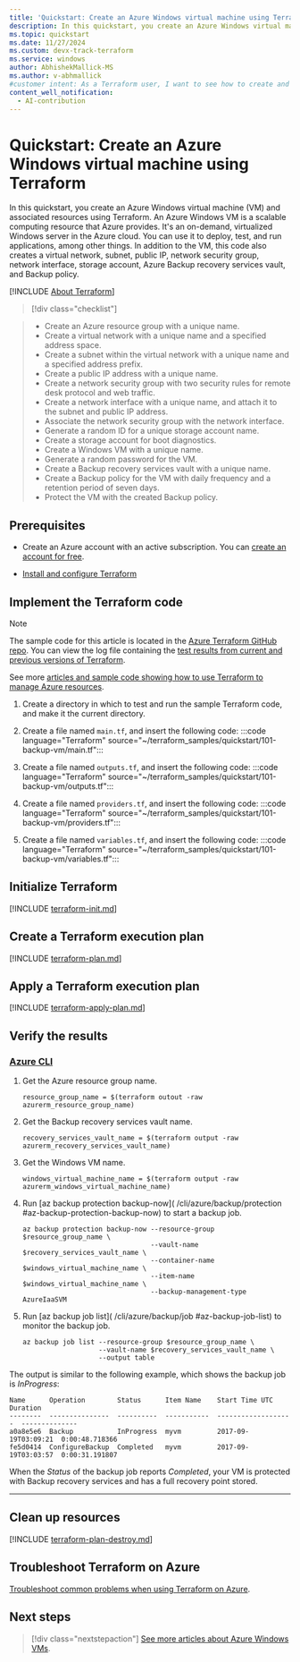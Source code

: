 ```yaml
---
title: 'Quickstart: Create an Azure Windows virtual machine using Terraform'
description: In this quickstart, you create an Azure Windows virtual machine (VM), virtual network, subnet, public IP, network security group, network interface, storage account, Azure Backup recovery services vault, Backup policy, and a protected VM for backup.
ms.topic: quickstart
ms.date: 11/27/2024
ms.custom: devx-track-terraform
ms.service: windows
author: AbhishekMallick-MS
ms.author: v-abhmallick
#customer intent: As a Terraform user, I want to see how to create and configure an Azure virtual network, subnet, public IP, network security group, network interface, storage account, virtual machine, Azure Backup recovery services vault, and Backup policy.
content_well_notification: 
  - AI-contribution
---
```


# Quickstart: Create an Azure Windows virtual machine using Terraform

In this quickstart, you create an Azure Windows virtual machine (VM) and associated resources using Terraform. An Azure Windows VM is a scalable computing resource that Azure provides. It's an on-demand, virtualized Windows server in the Azure cloud. You can use it to deploy, test, and run applications, among other things. In addition to the VM, this code also creates a virtual network, subnet, public IP, network security group, network interface, storage account, Azure Backup recovery services vault, and Backup policy.

[!INCLUDE [About Terraform](~/azure-dev-docs-pr/articles/terraform/includes/abstract.md)]

> [!div class="checklist"]

> * Create an Azure resource group with a unique name.
> * Create a virtual network with a unique name and a specified address space.
> * Create a subnet within the virtual network with a unique name and a specified address prefix.
> * Create a public IP address with a unique name.
> * Create a network security group with two security rules for remote desk protocol and web traffic.
> * Create a network interface with a unique name, and attach it to the subnet and public IP address.
> * Associate the network security group with the network interface.
> * Generate a random ID for a unique storage account name.
> * Create a storage account for boot diagnostics.
> * Create a Windows VM with a unique name.
> * Generate a random password for the VM.
> * Create a Backup recovery services vault with a unique name.
> * Create a Backup policy for the VM with daily frequency and a retention period of seven days.
> * Protect the VM with the created Backup policy.

## Prerequisites

- Create an Azure account with an active subscription. You can [create an account for free](https://azure.microsoft.com/free/?WT.mc_id=A261C142F).

- [Install and configure Terraform](/azure/developer/terraform/quickstart-configure)

## Implement the Terraform code

> [!NOTE]
> The sample code for this article is located in the [Azure Terraform GitHub repo](https://github.com/Azure/terraform/tree/master/quickstart/101-backup-vm). You can view the log file containing the [test results from current and previous versions of Terraform](https://github.com/Azure/terraform/tree/master/quickstart/101-backup-vm/TestRecord.md).
> 
> See more [articles and sample code showing how to use Terraform to manage Azure resources](/azure/terraform).

1. Create a directory in which to test and run the sample Terraform code, and make it the current directory.

1. Create a file named `main.tf`, and insert the following code:
    :::code language="Terraform" source="~/terraform_samples/quickstart/101-backup-vm/main.tf":::

1. Create a file named `outputs.tf`, and insert the following code:
    :::code language="Terraform" source="~/terraform_samples/quickstart/101-backup-vm/outputs.tf":::

1. Create a file named `providers.tf`, and insert the following code:
    :::code language="Terraform" source="~/terraform_samples/quickstart/101-backup-vm/providers.tf":::

1. Create a file named `variables.tf`, and insert the following code:
    :::code language="Terraform" source="~/terraform_samples/quickstart/101-backup-vm/variables.tf":::

## Initialize Terraform

[!INCLUDE [terraform-init.md](~/azure-dev-docs-pr/articles/terraform/includes/terraform-init.md)]

## Create a Terraform execution plan

[!INCLUDE [terraform-plan.md](~/azure-dev-docs-pr/articles/terraform/includes/terraform-plan.md)]

## Apply a Terraform execution plan

[!INCLUDE [terraform-apply-plan.md](~/azure-dev-docs-pr/articles/terraform/includes/terraform-apply-plan.md)]

## Verify the results

### [Azure CLI](#tab/azure-cli)

1. Get the Azure resource group name.

    ```console
    resource_group_name = $(terraform outout -raw azurerm_resource_group_name)
    ```

1. Get the Backup recovery services vault name.

    ```console
    recovery_services_vault_name = $(terraform output -raw azurerm_recovery_services_vault_name)
    ```

1. Get the Windows VM name.

    ```console
    windows_virtual_machine_name = $(terraform output -raw azurerm_windows_virtual_machine_name)
    ```

1. Run [az backup protection backup-now]( /cli/azure/backup/protection #az-backup-protection-backup-now) to start a backup job.

    ```azcli
    az backup protection backup-now --resource-group $resource_group_name \
                                    --vault-name $recovery_services_vault_name \
                                    --container-name $windows_virtual_machine_name \
                                    --item-name $windows_virtual_machine_name \
                                    --backup-management-type AzureIaaSVM
    ```

1. Run [az backup job list]( /cli/azure/backup/job #az-backup-job-list) to monitor the backup job.

    ```azcli
    az backup job list --resource-group $resource_group_name \
                       --vault-name $recovery_services_vault_name \
                       --output table
    ```

The output is similar to the following example, which shows the backup job is *InProgress*:

```output
Name      Operation        Status      Item Name    Start Time UTC       Duration
--------  ---------------  ----------  -----------  -------------------  --------------
a0a8e5e6  Backup           InProgress  myvm         2017-09-19T03:09:21  0:00:48.718366
fe5d0414  ConfigureBackup  Completed   myvm         2017-09-19T03:03:57  0:00:31.191807
```

When the *Status* of the backup job reports *Completed*, your VM is protected with Backup recovery services and has a full recovery point stored.

---

## Clean up resources

[!INCLUDE [terraform-plan-destroy.md](~/azure-dev-docs-pr/articles/terraform/includes/terraform-plan-destroy.md)]

## Troubleshoot Terraform on Azure

[Troubleshoot common problems when using Terraform on Azure](/azure/developer/terraform/troubleshoot).

## Next steps

> [!div class="nextstepaction"]
> [See more articles about Azure Windows VMs](/search/?terms=Azure%20windows%20virtual%20machine%20and%20terraform).
